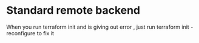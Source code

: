 # Standard remote backend

When you run terraform init and is giving out error , just run terraform init -reconfigure to fix it
